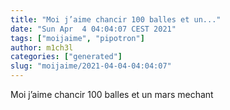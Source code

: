 ```yaml
---
title: "Moi j’aime chancir 100 balles et un..."
date: "Sun Apr  4 04:04:07 CEST 2021"
tags: ["moijaime", "pipotron"]
author: m1ch3l
categories: ["generated"]
slug: "moijaime/2021-04-04-04:04:07"
---
```


Moi j’aime chancir 100 balles et un mars mechant
